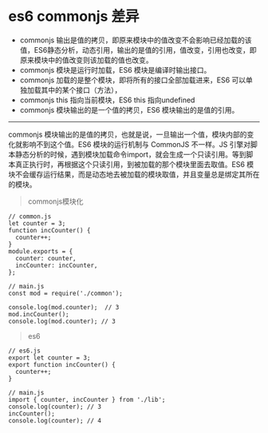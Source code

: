 # es6 commonjs 差异

 -  commonjs 输出是值的拷贝，即原来模块中的值改变不会影响已经加载的该值，ES6静态分析，动态引用，输出的是值的引用，值改变，引用也改变，即原来模块中的值改变则该加载的值也改变。
 -  commonjs 模块是运行时加载，ES6 模块是编译时输出接口。
 -  commonjs 加载的是整个模块，即将所有的接口全部加载进来，ES6 可以单独加载其中的某个接口（方法），
 -  commonjs this 指向当前模块，ES6 this 指向undefined
 -  commonjs 模块输出的是一个值的拷贝，ES6 模块输出的是值的引用。

---

commonjs 模块输出的是值的拷贝，也就是说，一旦输出一个值，模块内部的变化就影响不到这个值。ES6 模块的运行机制与 CommonJS 不一样。JS 引擎对脚本静态分析的时候，遇到模块加载命令import，就会生成一个只读引用。等到脚本真正执行时，再根据这个只读引用，到被加载的那个模块里面去取值。ES6 模块不会缓存运行结果，而是动态地去被加载的模块取值，并且变量总是绑定其所在的模块。

>commonjs模块化 

```
// common.js
let counter = 3;
function incCounter() {
  counter++;
}
module.exports = {
  counter: counter,
  incCounter: incCounter,
};

// main.js
const mod = require('./common');
 
console.log(mod.counter);  // 3
mod.incCounter();
console.log(mod.counter); // 3
```

>es6

```
// es6.js
export let counter = 3;
export function incCounter() {
  counter++;
}
 
// main.js
import { counter, incCounter } from './lib';
console.log(counter); // 3
incCounter();
console.log(counter); // 4
```